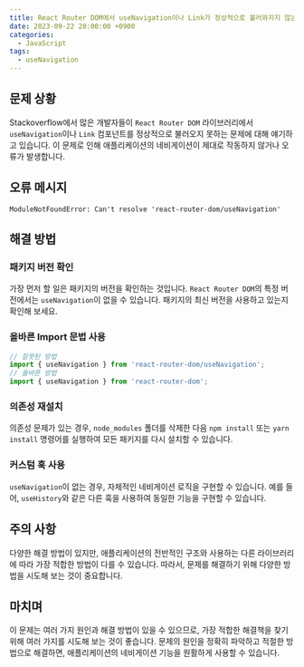 ```yaml
---
title: React Router DOM에서 useNavigation이나 Link가 정상적으로 불러와지지 않는 문제
date: 2023-09-22 20:00:00 +0900
categories:
  - JavaScript
tags:
  - useNavigation
---
```


## 문제 상황

Stackoverflow에서 많은 개발자들이 `React Router DOM` 라이브러리에서 `useNavigation`이나 `Link` 컴포넌트를 정상적으로 불러오지 못하는 문제에 대해 얘기하고 있습니다. 이 문제로 인해 애플리케이션의 네비게이션이 제대로 작동하지 않거나 오류가 발생합니다.

## 오류 메시지

```ModuleNotFoundError: Can't resolve 'react-router-dom/useNavigation'```

## 해결 방법

### 패키지 버전 확인

가장 먼저 할 일은 패키지의 버전을 확인하는 것입니다. `React Router DOM`의 특정 버전에서는 `useNavigation`이 없을 수 있습니다. 패키지의 최신 버전을 사용하고 있는지 확인해 보세요.

### 올바른 Import 문법 사용

```javascript
// 잘못된 방법
import { useNavigation } from 'react-router-dom/useNavigation';
// 올바른 방법
import { useNavigation } from 'react-router-dom';
```

### 의존성 재설치

의존성 문제가 있는 경우, `node_modules` 폴더를 삭제한 다음 `npm install` 또는 `yarn install` 명령어를 실행하여 모든 패키지를 다시 설치할 수 있습니다.

### 커스텀 훅 사용

`useNavigation`이 없는 경우, 자체적인 네비게이션 로직을 구현할 수 있습니다. 예를 들어, `useHistory`와 같은 다른 훅을 사용하여 동일한 기능을 구현할 수 있습니다.

## 주의 사항

다양한 해결 방법이 있지만, 애플리케이션의 전반적인 구조와 사용하는 다른 라이브러리에 따라 가장 적합한 방법이 다를 수 있습니다. 따라서, 문제를 해결하기 위해 다양한 방법을 시도해 보는 것이 중요합니다.

## 마치며

이 문제는 여러 가지 원인과 해결 방법이 있을 수 있으므로, 가장 적합한 해결책을 찾기 위해 여러 가지를 시도해 보는 것이 좋습니다. 문제의 원인을 정확히 파악하고 적절한 방법으로 해결하면, 애플리케이션의 네비게이션 기능을 원활하게 사용할 수 있습니다.